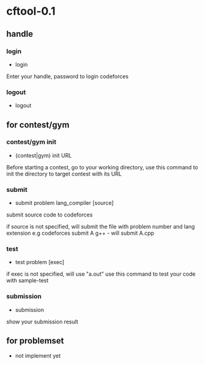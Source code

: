 # cftool-0.1

## handle

### login
- login

Enter your handle, password to login codeforces

### logout
- logout

## for contest/gym

### contest/gym init
- (contest|gym) init URL

Before starting a contest, go to your working directory, use this command to init the directory to target contest with its URL

### submit
- submit problem lang_compiler [source]

submit source code to codeforces

if source is not specified, will submit the file with problem number and lang extension
e.g codeforces submit A g++ - will submit A.cpp

### test
- test problem [exec]

if exec is not specified, will use "a.out"
use this command to test your code with sample-test

### submission
- submission

show your submission result


## for problemset
- not implement yet
